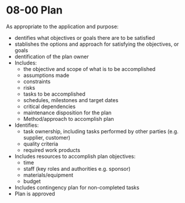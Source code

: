 08-00 Plan
==========

As appropriate to the application and purpose:

- dentifies what objectives or goals there are to be satisfied
- stablishes the options and approach for satisfying the objectives, or goals
- dentification of the plan owner
- Includes:
    - the objective and scope of what is to be accomplished
    - assumptions made
    - constraints
    - risks
    - tasks to be accomplished
    - schedules, milestones and target dates
    - critical dependencies
    - maintenance disposition for the plan
    - Method/approach to accomplish plan
- Identifies:
    - task ownership, including tasks performed by other parties (e.g. supplier, customer)
    - quality criteria
    - required work products
- Includes resources to accomplish plan objectives:
    - time
    - staff (key roles and authorities e.g. sponsor)
    - materials/equipment
    - budget
- Includes contingency plan for non-completed tasks
- Plan is approved
